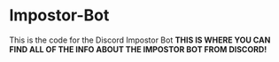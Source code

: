 # Impostor-Bot
This is the code for the Discord Impostor Bot
**THIS IS WHERE YOU CAN FIND ALL OF THE INFO ABOUT THE IMPOSTOR BOT FROM DISCORD!**
